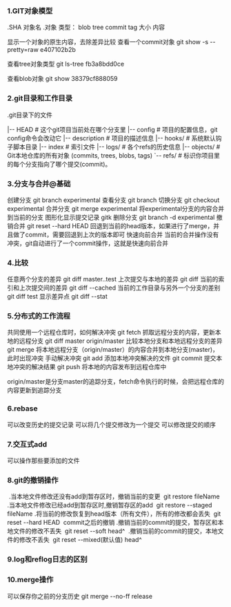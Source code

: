 ### 1.GIT对象模型

.SHA 对象名
.对象
	类型： blob tree commit tag
	大小
	内容

显示一个对象的原生内容，去除差异比较 查看一个commit对象
git show -s --pretty=raw  e407102b2b

查看tree对象类型
git ls-tree fb3a8bdd0ce

查看blob对象
git show 38379cf888059

### 2.git目录和工作目录

.git目录下的文件

|-- HEAD         # 这个git项目当前处在哪个分支里
|-- config       # 项目的配置信息，git config命令会改动它
|-- description  # 项目的描述信息
|-- hooks/       # 系统默认钩子脚本目录
|-- index        # 索引文件
|-- logs/        # 各个refs的历史信息
|-- objects/     # Git本地仓库的所有对象 (commits, trees, blobs, tags)
`-- refs/        # 标识你项目里的每个分支指向了哪个提交(commit)。

### 3.分支与合并@基础

创建分支 git branch experimental
查看分支 git branch
切换分支 git checkout experimental
合并分支 git merge experimental 将experimental分支的内容合并到当前的分支
图形化显示提交记录 gitk
删除分支 git branch -d experimental
撤销合并 git reset --hard HEAD 回退到当前的head版本，如果进行了merge，并且做了commit，需要回退到上次的版本即可
快速向前合并 当前的合并操作没有冲突，git自动进行了一个commit操作，这就是快速向前合并

### 4.比较

任意两个分支的差异 git diff master..test
上次提交与本地的差异 git diff
当前的索引和上次提交间的差异 git diff --cached
当前的工作目录与另外一个分支的差别 git diff test
显示差异点 git diff --stat

### 5.分布式的工作流程

共同使用一个远程仓库时，如何解决冲突
	git fetch 抓取远程分支的内容，更新本地的远程分支
	git diff master origin/master 比较本地分支和本地远程分支的差异
	git merge 将本地远程分支（origin/master）的内容合并到本地分支(master)，此时出现冲突
	手动解决冲突
	git add 添加本地冲突解决的文件
	git commit 提交本地冲突的解决结果
	git push 将本地的内容发布到远程仓库中

origin/master是分支master的追踪分支，fetch命令执行的时候，会把远程仓库的内容更新到追踪分支

### 6.rebase

可以改变历史的提交记录
可以将几个提交修改为一个提交
可以修改提交的顺序

### 7.交互式add

可以操作那些要添加的文件

### 8.git的撤销操作

​	.当本地文件修改还没有add到暂存区时，撤销当前的变更
​	 git restore fileName
​	.当本地文件修改已经add到暂存区时,撤销暂存区的add
​	 git restore --staged fileName
​	.将当前的修改恢复到head版本（所有文件），所有的修改都会丢失
​	 git reset --hard HEAD
​    commit之后的撤销
​    .撤销当前的commit的提交，暂存区和本地文件的修改不丢失
​     git reset --soft head^
​    .撤销当前的commit的提交，本地文件的修改不丢失
​     git reset --mixed(默认值) head^

### 9.log和reflog日志的区别

### 10.merge操作

可以保存你之前的分支历史
git merge --no-ff release